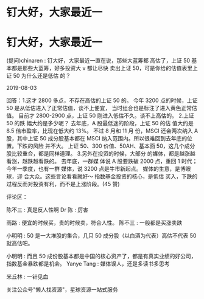 # 钉大好，大家最近一

# 钉大好，大家最近一

(提问)chinaren : 钉大好，大家最近一直在说，那些大蓝筹都 高估了，上证 50 基本都是那些大蓝筹，好多投资大 v 都让尽快 卖出上证 50，可是你给的估值表里上证 50 为什么还是低估 的？

2019-08-03

回答：1.这才 2800 多点，不存在高估的上证 50 的。 今年 3200 点的时候，上证 50 是从低估进入了正常估值，谈不上便宜， 当时组合也是标注了进入黄色正常估值。 目前才 2800-2900 点，上证 50 刚进入低估不久。谈不上高估的。 2.上证 50 的跌 幅大约是多少呢？ 去年底，A 股最低迷的阶段，上证 50 的估 值大约是 8.5 倍市盈率，比现在低大约 13%。 不过 8 月和 11 月 份，MSCI 还会两次纳入 A 股，其中上证 50 成分股基本都在 MSCI 纳入范围内。所以很难回到去年底的位置。下跌的风险 并不大。 上证 50、300 价值、50AH、基本面 50，这几个成分 股比较重合，都是同样道理。 3.另外在投资的时候，大部分 的媒体，都是越涨越看涨，越跌越看跌的。 去年底，一群媒 体说 A 股要跌破 2000 点，重回 1 时代；今年一季度，也有一群 媒体，说 3200 点是牛市新起点。 媒体的生意，是博眼球，迎 合大众。这些言论看看就好～ 指数基金投资的核心，是低估 买入，下跌的过程反而对投资有利，而不是上涨阶段。(45 赞)

评论区：

陈不三 : 真是反人性啊 Dr 陈 : 厉害

雨路 : 便宜的时候买，贵的时候卖，符合人性。 陈不三 : 一般都是买涨卖跌

小明明 : 50 是一大堆股的集合，几只 50 成分股（以白酒为代表）高估不代表 50 就高估吧。

小明明 : 而且 50 成份股基本都是中国的核心资产了，都是有真实业绩的好公司，指数基金暴跌都是机会。 Yanye Tang : 媒体误人，还是多读书多思考

米丘林 : 一针见血

关注公众号"懒人找资源"，星球资源一站式服务